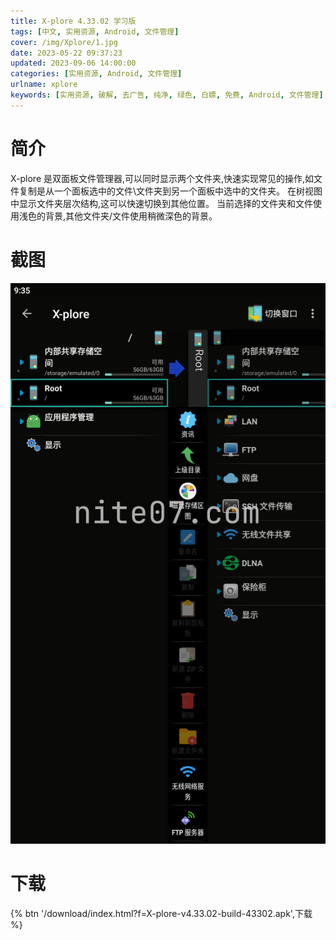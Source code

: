 ```yaml
---
title: X-plore 4.33.02 学习版
tags: [中文, 实用资源, Android, 文件管理]
cover: /img/Xplore/1.jpg
date: 2023-05-22 09:37:23
updated: 2023-09-06 14:00:00
categories: [实用资源, Android, 文件管理]
urlname: xplore
keywords: [实用资源, 破解, 去广告, 纯净, 绿色, 白嫖, 免费, Android, 文件管理]
---
```


# 简介

X-plore 是双面板文件管理器,可以同时显示两个文件夹,快速实现常见的操作,如文件复制是从一个面板选中的文件\文件夹到另一个面板中选中的文件夹。 在树视图中显示文件夹层次结构,这可以快速切换到其他位置。 当前选择的文件夹和文件使用浅色的背景,其他文件夹/文件使用稍微深色的背景。

# 截图

![](/img/Xplore/2.jpg)

# 下载

{% btn '/download/index.html?f=X-plore-v4.33.02-build-43302.apk',下载 %}
